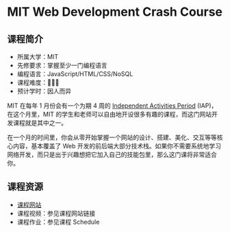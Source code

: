 # MIT Web Development Crash Course

## 课程简介

- 所属大学：MIT
- 先修要求：掌握至少一门编程语言
- 编程语言：JavaScript/HTML/CSS/NoSQL
- 课程难度：🌟🌟🌟
- 预计学时：因人而异

MIT 在每年 1 月份会有一个为期 4 周的 [Independent Activities Period](https://elo.mit.edu/iap/) (IAP)，在这个月里，MIT 的学生和老师可以自由地开设很多有趣的课程，而这门网站开发课程就是其中之一。

在一个月的时间里，你会从零开始掌握一个网站的设计、搭建、美化、交互等等核心内容，基本覆盖了 Web 开发的前后端大部分技术栈。如果你不需要系统地学习网络开发，而只是出于兴趣想把它加入自己的技能包里，那么这门课将非常适合你。

## 课程资源

- [课程网站](https://weblab.mit.edu/schedule/)
- 课程视频：参见课程网站链接
- 课程作业：参见课程 Schedule
